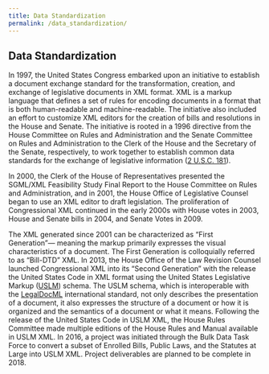 ```yaml
---
title: Data Standardization
permalink: /data_standardization/
---
```


## Data Standardization
<p>In 1997, the United States Congress embarked upon an initiative to establish a document exchange standard for the transformation, creation, and exchange of legislative documents in XML format. XML is a markup language that defines a set of rules for encoding documents in a format that is both human-readable and machine-readable. The initiative also included an effort to customize XML editors for the creation of bills and resolutions in the House and Senate. The initiative is rooted in a 1996 directive from the House Committee on Rules and Administration and the Senate Committee on Rules and Administration to the Clerk of the House and the Secretary of the Senate, respectively, to work together to establish common data standards for the exchange of legislative information (<a href="http://uscode.house.gov/view.xhtml?req=granuleid:USC-prelim-title2-section181&num=0&edition=prelim">2 U.S.C. 181</a>).</p> 

<p>In 2000, the Clerk of the House of Representatives presented the SGML/XML Feasibility Study Final Report to the House Committee on Rules and Administration, and in 2001, the House Office of Legislative Counsel began to use an XML editor to draft legislation. The proliferation of Congressional XML continued in the early 2000s with House votes in 2003, House and Senate bills in 2004, and Senate Votes in 2009.</p> 

<p>The XML generated since 2001 can be characterized as “First Generation”— meaning the markup primarily expresses the visual characteristics of a document. The First Generation is colloquially referred to as “Bill-DTD” XML. In 2013, the House Office of the Law Revision Counsel launched Congressional XML into its “Second Generation” with the release the United States Code in XML format using the United States Legislative Markup (<a href="https://github.com/usgpo/uslm">USLM</a>) schema. The USLM schema, which is interoperable with the <a href="https://github.com/oasis-open/legaldocml-akomantoso">LegalDocML</a> international standard, not only describes the presentation of a document, it also expresses the structure of a document or how it is organized and the semantics of a document or what it means. Following the release of the United States Code in USLM XML, the House Rules Committee made multiple editions of the House Rules and Manual available in USLM XML. In 2016, a project was initiated through the Bulk Data Task Force to convert a subset of Enrolled Bills, Public Laws, and the Statutes at Large into USLM XML. Project deliverables are planned to be complete in 2018.</p>
